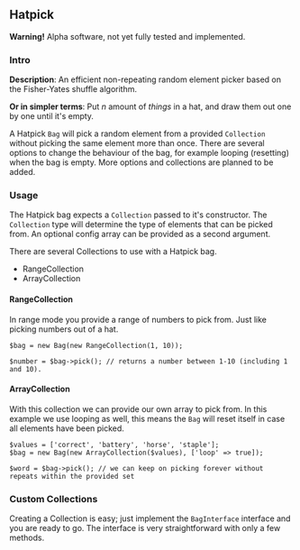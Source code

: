 ## Hatpick

**Warning!** Alpha software, not yet fully tested and implemented.


### Intro

**Description**: An efficient non-repeating random element picker based on the Fisher-Yates shuffle algorithm.

**Or in simpler terms**: Put *n* amount of *things* in a hat, and draw them out one by one until it's empty.

A Hatpick `Bag` will pick a random element from a provided `Collection` without picking the same element more than once. There
are several options to change the behaviour of the bag, for example looping (resetting) when the bag is empty. More 
options and collections are planned to be added.

### Usage

The Hatpick bag expects a `Collection` passed to it's constructor. The `Collection` type will determine the type of elements
that can be picked from. An optional config array can be provided as a second argument.

There are several Collections to use with a Hatpick bag.

- RangeCollection
- ArrayCollection

#### RangeCollection

In range mode you provide a range of numbers to pick from. Just like picking numbers out of a hat.

    $bag = new Bag(new RangeCollection(1, 10));
    
    $number = $bag->pick(); // returns a number between 1-10 (including 1 and 10).
    
    
#### ArrayCollection

With this collection we can provide our own array to pick from. In this example we use looping as well, this means the `Bag`
will reset itself in case all elements have been picked.

    $values = ['correct', 'battery', 'horse', 'staple'];
    $bag = new Bag(new ArrayCollection($values), ['loop' => true]);
    
    $word = $bag->pick(); // we can keep on picking forever without repeats within the provided set
    
    
### Custom Collections


Creating a Collection is easy; just implement the `BagInterface` interface and you are ready to go. The interface is very 
straightforward with only a few methods.

